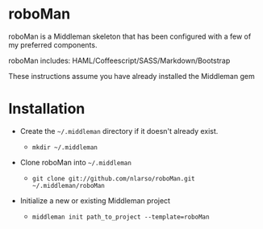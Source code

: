# roboMan
roboMan is a Middleman skeleton that has been configured with a few of my preferred components.

roboMan includes: HAML/Coffeescript/SASS/Markdown/Bootstrap

These instructions assume you have already installed the Middleman gem

# Installation
- Create the ``` ~/.middleman ``` directory if it doesn't already exist.
  - ```mkdir ~/.middleman```

- Clone roboMan into ``` ~/.middleman ```
  - ```git clone git://github.com/nlarso/roboMan.git ~/.middleman/roboMan```

- Initialize a new or existing Middleman project
  - ```middleman init path_to_project --template=roboMan```
